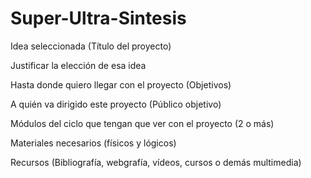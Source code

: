 # Super-Ultra-Sintesis

Idea seleccionada (Título del proyecto)

Justificar la elección de esa idea

Hasta donde quiero llegar con el proyecto (Objetivos)

A quién va dirigido este proyecto (Público objetivo)

Módulos del ciclo que tengan que ver con el proyecto (2 o más)

Materiales necesarios (físicos y lógicos)

Recursos (Bibliografía, webgrafía, vídeos, cursos o demás multimedia)
